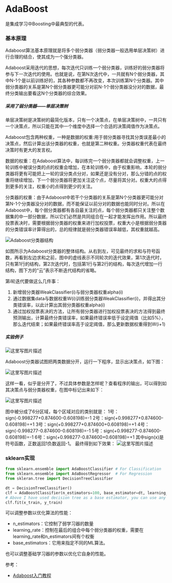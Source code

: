 # AdaBoost

是集成学习中Boosting中最典型的代表。



### 基本原理

Adaboost算法基本原理就是将多个弱分类器（弱分类器一般选用单层决策树）进行合理的结合，使其成为一个强分类器。

Adaboost采用迭代的思想，每次迭代只训练一个弱分类器，训练好的弱分类器将参与下一次迭代的使用。也就是说，在第N次迭代中，一共就有N个弱分类器，其中N-1个是以前训练好的，其各种参数都不再改变，本次训练第N个分类器。其中弱分类器的关系是第N个弱分类器更可能分对前N-1个弱分类器没分对的数据，最终分类输出要看这N个分类器的综合效果。

##### 采用了弱分类器——单层决策树

单层决策树是决策树的最简化版本，只有一个决策点，在单层决策树中，一共只有一个决策点，所以只能在其中一个维度中选择一个合适的决策阈值作为决策点。

Adaboost包含两种权重，一种是数据的权重:用于弱分类器寻找其分类误差最小的决策点，然后计算出该分类器的权重，也就是第二种权重。分类器权重代表在最终决策时有更大的发言权。

数据的权重：在Adaboost算法中，每训练完一个弱分类器都就会调整权重，上一轮训练中被误分类的点的权重会增加，在本轮训练中，由于权重影响，本轮的弱分类器将更有可能把上一轮的误分类点分对，如果还是没有分对，那么分错的点的权重将继续增加，下一个弱分类器将更加关注这个点，尽量将其分对。权重大的点得到更多的关注，权重小的点得到更少的关注。

分类器的权重：由于Adaboost中若干个分类器的关系是第N个分类器更可能分对第N-1个分类器没分对的数据，而不能保证以前分对的数据也能同时分对。所以在Adaboost中，每个弱分类器都有各自最关注的点，每个弱分类器都只关注整个数据集的中一部分数据，所以它们必然是共同组合在一起才能发挥出作用。所以最终投票表决时，需要根据弱分类器的权重来进行加权投票，权重大小是根据弱分类器的分类错误率计算得出的，总的规律就是弱分类器错误率越低，其权重就越高。

![Adaboost分类器结构](https://gitee.com/karlhan/picgo/raw/master/img//aHR0cDovL2ltZy5ibG9nLmNzZG4ubmV0LzIwMTcwNjA5MTY0ODI1NDM4)



如图所示为Adaboost分类器的整体结构。从右到左，可见最终的求和与符号函数，再看到左边求和之前，图中的虚线表示不同轮次的迭代效果，第1次迭代时，只有第1行的结构，第2次迭代时，包括第1行与第2行的结构，每次迭代增加一行结构，图下方的“云”表示不断迭代结构的省略。

第i轮迭代要做这么几件事：

1. 新增弱分类器WeakClassifier(i)与弱分类器权重alpha(i)
2. 通过数据集data与数据权重W(i)训练弱分类器WeakClassifier(i)，并得出其分类错误率，以此计算出其弱分类器权重alpha(i)
3. 通过加权投票表决的方法，让所有弱分类器进行加权投票表决的方法得到最终预测输出，计算最终分类错误率，如果最终错误率低于设定阈值（比如5%），那么迭代结束；如果最终错误率高于设定阈值，那么更新数据权重得到W(i+1)

##### 实验例子

![这里写图片描述](https://gitee.com/karlhan/picgo/raw/master/img//aHR0cDovL2ltZy5ibG9nLmNzZG4ubmV0LzIwMTcwNjA5MTcwMTU1NjQ3)

Adaboost分类器试图把两类数据分开，运行一下程序，显示出决策点，如下图：

![这里写图片描述](https://imgconvert.csdnimg.cn/aHR0cDovL2ltZy5ibG9nLmNzZG4ubmV0LzIwMTcwNjA5MTcwMzM4MTAz?x-oss-process=image/format,png)

这样一看，似乎是分开了，不过具体参数是怎样呢？查看程序的输出，可以得到如其决策点与弱分类器权重，在图中标记出来如下：

![这里写图片描述](https://imgconvert.csdnimg.cn/aHR0cDovL2ltZy5ibG9nLmNzZG4ubmV0LzIwMTcwNjA5MTcwNTA2NTQz?x-oss-process=image/format,png)

图中被分成了6分区域，每个区域对应的类别就是：
1号：sign(-0.998277+0.874600-0.608198)=-1
2号：sign(+0.998277+0.874600-0.608198)=+1
3号：sign(+0.998277+0.874600+0.608198)=+1
4号：sign(-0.998277-0.874600-0.608198)=-1
5号：sign(+0.998277-0.874600-0.608198)=-1
6号：sign(+0.998277-0.874600+0.608198)=+1
其中sign(x)是符号函数，正数返回1负数返回-1。
最终得到如下效果：
![这里写图片描述](https://imgconvert.csdnimg.cn/aHR0cDovL2ltZy5ibG9nLmNzZG4ubmV0LzIwMTcwNjA5MTcwNzAzNzgw?x-oss-process=image/format,png)



### sklearn实现

```python
from sklearn.ensemble import AdaBoostClassifier # For Classification
from sklearn.ensemble import AdaBoostRegressor  # For Regression
from skleran.tree import DecisionTreeClassifier
 
dt = DecisionTreeClassifier()
clf = AdaBoostClassifier(n_estimators=100, base_estimator=dt, learning_rate=1)
# Above I have used decision tree as a base estimator, you can use any ML learner as base estimator if it accepts sample weight
clf.fit(x_train, y_train)
```

可以调整参数以优化算法的性能：

- n_estimators：它控制了弱学习器的数量
- learning_rate：控制在最后的组合中每个弱分类器的权重，需要在learning_rate和n_estimators间有个权衡
- base_estimators：它用来指定不同的ML算法。

也可以调整基础学习器的参数以优化它自身的性能。



参考：

- [Adaboost入门教程](https://blog.csdn.net/px_528/article/details/72963977)























